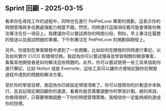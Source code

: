## Sprint 回顧 - 2025-03-15

看來你在尋找工作的過程中，同時也在進行 PetPetLove 專案的規劃，這表示你的時間管理與多任務處理能力相當不錯。然而，同時進行這兩項任務可能會導致你無法專注在任一項目上。我建議你可以嘗試將你的時間分段，例如，早上專注在履歷的發送以及面試問題的準備，下午則專注在 PetPetLove 的規劃與開發上。

另外，你提到在專案開發中遇到了一些困難，比如如何在開發的同時進行筆記，以及如何實作 CI/CD 和環境切換。我認為你可以嘗試搜尋並學習相關的開源專案，看看其他開發者是如何解決這些問題的。此外，你可以嘗試使用一些工具來協助你進行筆記，比如 Notion 或是 Evernote，這些工具可以讓你方便地記錄你在開發過程中遇到的問題和解決方案。

至於你的學習目標，我認為你已經設定得很清晰了。你可以按照你的計劃逐步來執行，並且記得定期回顧你的進度，看看你是否需要調整你的學習計劃。總的來說，你做得很好，只需要稍微調整一下你的時間管理策略，我相信你一定能夠順利達成你的目標。
